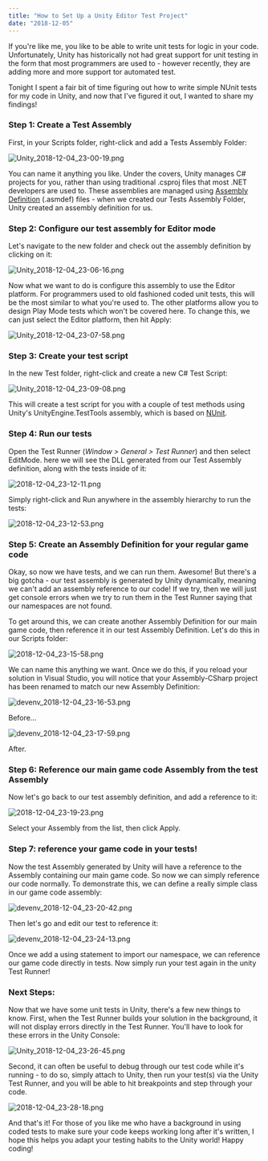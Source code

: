 ```yaml
---
title: "How to Set Up a Unity Editor Test Project"
date: "2018-12-05"
---
```


If you're like me, you like to be able to write unit tests for logic in your code. Unfortunately, Unity has historically not had great support for unit testing in the form that most programmers are used to - however recently, they are adding more and more support tor automated test.

Tonight I spent a fair bit of time figuring out how to write simple NUnit tests for my code in Unity, and now that I've figured it out, I wanted to share my findings!

### Step 1: Create a Test Assembly

First, in your Scripts folder, right-click and add a Tests Assembly Folder:

![Unity_2018-12-04_23-00-19.png](images/unity_2018-12-04_23-00-19.png)

You can name it anything you like. Under the covers, Unity manages C# projects for you, rather than using traditional .csproj files that most .NET developers are used to. These assemblies are managed using [Assembly Definition](https://blogs.unity3d.com/2017/11/22/unity-2017-3b-feature-preview-assembly-definition-files-and-transform-tool/) (.asmdef) files - when we created our Tests Assembly Folder, Unity created an assembly definition for us.

### Step 2: Configure our test assembly for Editor mode

Let's navigate to the new folder and check out the assembly definition by clicking on it:

![Unity_2018-12-04_23-06-16.png](images/unity_2018-12-04_23-06-16.png)

Now what we want to do is configure this assembly to use the Editor platform. For programmers used to old fashioned coded unit tests, this will be the most similar to what you're used to. The other platforms allow you to design Play Mode tests which won't be covered here. To change this, we can just select the Editor platform, then hit Apply:

![Unity_2018-12-04_23-07-58.png](images/unity_2018-12-04_23-07-58.png)

### Step 3: Create your test script

In the new Test folder, right-click and create a new C# Test Script:

![Unity_2018-12-04_23-09-08.png](images/unity_2018-12-04_23-09-08.png)

This will create a test script for you with a couple of test methods using Unity's UnityEngine.TestTools assembly, which is based on [NUnit](https://nunit.org/).

### Step 4: Run our tests

Open the Test Runner (_Window > General > Test Runner_) and then select EditMode. here we will see the DLL generated from our Test Assembly definition, along with the tests inside of it:

![2018-12-04_23-12-11.png](images/2018-12-04_23-12-11.png)

Simply right-click and Run anywhere in the assembly hierarchy to run the tests:

![2018-12-04_23-12-53.png](images/2018-12-04_23-12-53.png)

### Step 5: Create an Assembly Definition for your regular game code

Okay, so now we have tests, and we can run them. Awesome! But there's a big gotcha - our test assembly is generated by Unity dynamically, meaning we can't add an assembly reference to our code! If we try, then we will just get console errors when we try to run them in the Test Runner saying that our namespaces are not found.

To get around this, we can create another Assembly Definition for our main game code, then reference it in our test Assembly Definition. Let's do this in our Scripts folder:

![2018-12-04_23-15-58.png](images/2018-12-04_23-15-58.png)

We can name this anything we want. Once we do this, if you reload your solution in Visual Studio, you will notice that your Assembly-CSharp project has been renamed to match our new Assembly Definition:

![devenv_2018-12-04_23-16-53.png](images/devenv_2018-12-04_23-16-53.png)

Before...

![devenv_2018-12-04_23-17-59.png](images/devenv_2018-12-04_23-17-59.png)

After.

### Step 6: Reference our main game code Assembly from the test Assembly

Now let's go back to our test assembly definition, and add a reference to it:

![2018-12-04_23-19-23.png](images/2018-12-04_23-19-23.png)

Select your Assembly from the list, then click Apply.

### Step 7: reference your game code in your tests!

Now the test Assembly generated by Unity will have a reference to the Assembly containing our main game code. So now we can simply reference our code normally. To demonstrate this, we can define a really simple class in our game code assembly:

![devenv_2018-12-04_23-20-42.png](images/devenv_2018-12-04_23-20-42.png)

Then let's go and edit our test to reference it:

![devenv_2018-12-04_23-24-13.png](images/devenv_2018-12-04_23-24-13.png)

Once we add a using statement to import our namespace, we can reference our game code directly in tests. Now simply run your test again in the unity Test Runner!

### Next Steps:

Now that we have some unit tests in Unity, there's a few new things to know. First, when the Test Runner builds your solution in the background, it will not display errors directly in the Test Runner. You'll have to look for these errors in the Unity Console:

![Unity_2018-12-04_23-26-45.png](images/unity_2018-12-04_23-26-45.png)

Second, it can often be useful to debug through our test code while it's running - to do so, simply attach to Unity, then run your test(s) via the Unity Test Runner, and you will be able to hit breakpoints and step through your code.

![2018-12-04_23-28-18.png](images/2018-12-04_23-28-18.png)

And that's it! For those of you like me who have a background in using coded tests to make sure your code keeps working long after it's written, I hope this helps you adapt your testing habits to the Unity world! Happy coding!
